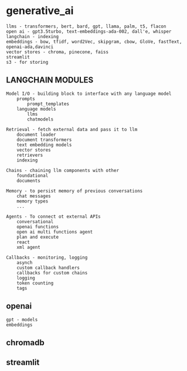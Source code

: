 # generative_ai

    llms - transformers, bert, bard, gpt, llama, palm, t5, flacon
    open ai - gpt3.5turbo, text-embeddings-ada-002, dall'e, whisper
    langchain - indexing
    embeddings - bow, tfidf, word2Vec, skipgram, cbow, GloVe, fastText, openai-ada,davinci
    vector stores - chroma, pinecone, faiss
    streamlit
    s3 - for storing

## LANGCHAIN MODULES

    Model I/O - building block to interface with any language model
        prompts
            prompt_templates
        language models
            llms
            chatmodels
            
    Retrieval - fetch external data and pass it to llm
        document loader
        document transformers
        text embedding models
        vector stores
        retrievers
        indexing
        
    Chains - chaining llm components with other
        foundational
        documents
    
    Memory - to persist memory of previous conversations
        chat messages
        memory types
        ...
    
    Agents - To connect ot external APIs
        conversational
        openai functions
        open ai multi functions agent
        plan and execute
        react
        xml agent
    
    Callbacks - monitoring, logging
        asynch
        custom callback handlers
        callbacks for custom chains
        logging
        token counting
        tags

## openai

    gpt - models
    embeddings


## chromadb


## streamlit

